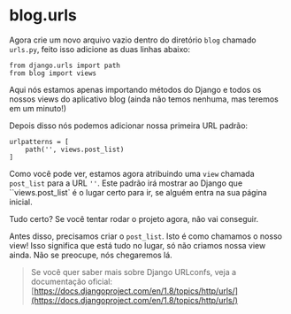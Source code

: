 # blog.urls



Agora crie um novo arquivo vazio dentro do diretório `blog` chamado `urls.py`, feito isso adicione as duas linhas abaixo:

```text
from django.urls import path
from blog import views
```

Aqui nós estamos apenas importando métodos do Django e todos os nossos views do aplicativo blog \(ainda não temos nenhuma, mas teremos em um minuto!\)

Depois disso nós podemos adicionar nossa primeira URL padrão:

```text
urlpatterns = [
    path('', views.post_list)
]
```

Como você pode ver, estamos agora atribuindo uma `view` chamada `post_list` para a URL `''`. Este padrão irá mostrar ao Django que ``views.post\_list\` é o lugar certo para ir, se alguém entra na sua página inicial.

Tudo certo? Se você tentar rodar o projeto agora, não vai conseguir.

Antes disso, precisamos criar o `post_list`. Isto é como chamamos o nosso view! Isso significa que está tudo no lugar, só não criamos nossa view ainda. Não se preocupe, nós chegaremos lá.

> Se você quer saber mais sobre Django URLconfs, veja a documentação oficial: [https://docs.djangoproject.com/en/1.8/topics/http/urls/](https://docs.djangoproject.com/en/1.8/topics/http/urls/)

